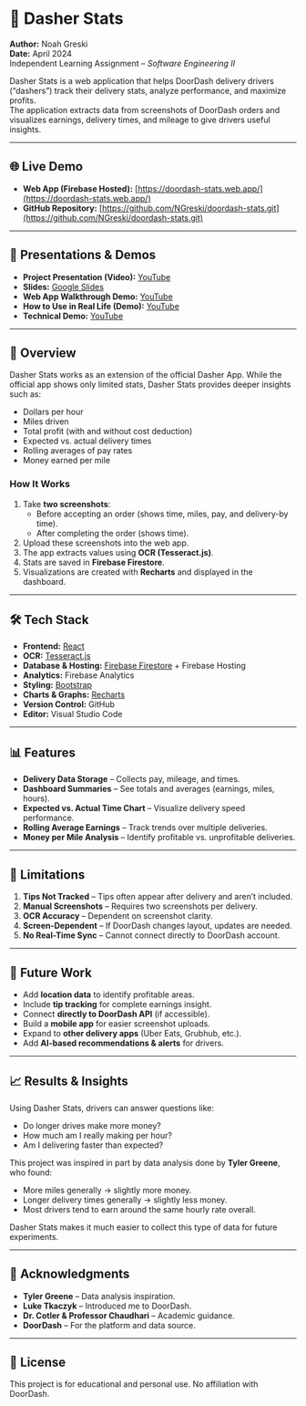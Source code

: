# 🚗 Dasher Stats

**Author:** Noah Greski  
**Date:** April 2024  
Independent Learning Assignment – *Software Engineering II*

Dasher Stats is a web application that helps DoorDash delivery drivers (“dashers”) track their delivery stats, analyze performance, and maximize profits.  
The application extracts data from screenshots of DoorDash orders and visualizes earnings, delivery times, and mileage to give drivers useful insights.

---

## 🌐 Live Demo
- **Web App (Firebase Hosted):** [https://doordash-stats.web.app/](https://doordash-stats.web.app/)  
- **GitHub Repository:** [https://github.com/NGreski/doordash-stats.git](https://github.com/NGreski/doordash-stats.git)  

---

## 🎥 Presentations & Demos
- **Project Presentation (Video):** [YouTube](https://youtu.be/5GxrGfca3iU)  
- **Slides:** [Google Slides](https://docs.google.com/presentation/d/1m7Xg__KqIE54JUHW514aN789HwEMYKGsPpyKZrBTraM/edit?usp=sharing)  
- **Web App Walkthrough Demo:** [YouTube](https://youtu.be/-Uno6HoR1ww)  
- **How to Use in Real Life (Demo):** [YouTube](https://youtu.be/pOFE8OGLAjU)  
- **Technical Demo:** [YouTube](https://youtu.be/6OcyNtA1tyg)  

---

## 📖 Overview

Dasher Stats works as an extension of the official Dasher App. While the official app shows only limited stats, Dasher Stats provides deeper insights such as:

- Dollars per hour  
- Miles driven  
- Total profit (with and without cost deduction)  
- Expected vs. actual delivery times  
- Rolling averages of pay rates  
- Money earned per mile  

### How It Works
1. Take **two screenshots**:
   - Before accepting an order (shows time, miles, pay, and delivery-by time).
   - After completing the order (shows time).
2. Upload these screenshots into the web app.  
3. The app extracts values using **OCR (Tesseract.js)**.  
4. Stats are saved in **Firebase Firestore**.  
5. Visualizations are created with **Recharts** and displayed in the dashboard.  

---

## 🛠️ Tech Stack

- **Frontend:** [React](https://react.dev/)  
- **OCR:** [Tesseract.js](https://github.com/naptha/tesseract.js)  
- **Database & Hosting:** [Firebase Firestore](https://firebase.google.com/docs/firestore) + Firebase Hosting  
- **Analytics:** Firebase Analytics  
- **Styling:** [Bootstrap](https://getbootstrap.com/)  
- **Charts & Graphs:** [Recharts](https://recharts.org/)  
- **Version Control:** GitHub  
- **Editor:** Visual Studio Code  

---

## 📊 Features

- **Delivery Data Storage** – Collects pay, mileage, and times.  
- **Dashboard Summaries** – See totals and averages (earnings, miles, hours).  
- **Expected vs. Actual Time Chart** – Visualize delivery speed performance.  
- **Rolling Average Earnings** – Track trends over multiple deliveries.  
- **Money per Mile Analysis** – Identify profitable vs. unprofitable deliveries.  

---

## 🚧 Limitations

1. **Tips Not Tracked** – Tips often appear after delivery and aren’t included.  
2. **Manual Screenshots** – Requires two screenshots per delivery.  
3. **OCR Accuracy** – Dependent on screenshot clarity.  
4. **Screen-Dependent** – If DoorDash changes layout, updates are needed.  
5. **No Real-Time Sync** – Cannot connect directly to DoorDash account.  

---

## 🔮 Future Work

- Add **location data** to identify profitable areas.  
- Include **tip tracking** for complete earnings insight.  
- Connect **directly to DoorDash API** (if accessible).  
- Build a **mobile app** for easier screenshot uploads.  
- Expand to **other delivery apps** (Uber Eats, Grubhub, etc.).  
- Add **AI-based recommendations & alerts** for drivers.  

---

## 📈 Results & Insights

Using Dasher Stats, drivers can answer questions like:
- Do longer drives make more money?  
- How much am I really making per hour?  
- Am I delivering faster than expected?  

This project was inspired in part by data analysis done by **Tyler Greene**, who found:
- More miles generally → slightly more money.  
- Longer delivery times generally → slightly less money.  
- Most drivers tend to earn around the same hourly rate overall.  

Dasher Stats makes it much easier to collect this type of data for future experiments.

---

## 🙏 Acknowledgments

- **Tyler Greene** – Data analysis inspiration.  
- **Luke Tkaczyk** – Introduced me to DoorDash.  
- **Dr. Cotler & Professor Chaudhari** – Academic guidance.  
- **DoorDash** – For the platform and data source.  

---

## 📜 License
This project is for educational and personal use. No affiliation with DoorDash.  
